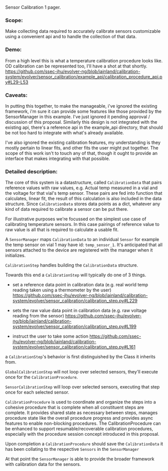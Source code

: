Sensor Calibration 1 pager.

### Scope: 
Make collecting data required to accurately calibrate sensors customizable using a convenient api and to handle the collection of that data.

### Demo:
From a high level this is what a temperature calibration procedure looks like. OD calibration can be represented too, I'll have a shot at that shortly.
https://github.com/ssec-jhu/evolver-ng/blob/iainland/calibration-system/evolver/sensor_calibration/example_api/calibration_procedure_api.py#L29-L53

### Caveats:

In putting this together, to make the manageable, i've ignored the existing framework, i'm sure it can provide some features like those provided by the SensorManager in this example. I've just ignored it pending approval / discussion of this proposal. Similarly this design is not integrated with the existing api, there's a reference api in the example_api directory, that should be not too hard to integrate with what's already available.

I've also ignored the existing calibration features, my understanding is they mostly pertain to linear fits, and other fits the user might put together. The scope of this work isn't to touch any of that, though it ought to provide an interface that makes integrating with that possible.

### Detailed description:

The core of this system is a datastructure, called `CalibrationData` that pairs reference values with raw values, e.g. Actual temp measured in a vial and the voltage for that vial's temp sensor. These pairs are fed into function that calculates, linear fit, the result of this calculation is also included in the data structure. Since `CalibrationData` stores data points as a dict, whatever any kind of data required to calibrate a sensor can be put there.

For illustrative purposes we're focussed on the simplest use case of calibrating temperature sensors. In this case pairings of reference value to raw value is all that is required to calculate a usable fit.

A `SensorManager` maps `CalibrationData`  to an individual `Sensor` for example the temp sensor on vial 1 may have id: `temp_sensor_1`. It's anticipated that all sensors attached to the device are registered with the manager when it initializes.

`CalibrationStep` handles building the `CalibrationData` structure.

Towards this end a `CalibrationStep` will typically do one of 3 things.

- set a reference data point in calibration data (e.g. real world temp reading taken using a thermometer by the user)
https://github.com/ssec-jhu/evolver-ng/blob/iainland/calibration-system/evolver/sensor_calibration/calibration_step.py#L229

- sets the raw value data point in calibration data (e.g. raw voltage reading from the sensor)
https://github.com/ssec-jhu/evolver-ng/blob/iainland/calibration-system/evolver/sensor_calibration/calibration_step.py#L199

- instruct the user to take some action
https://github.com/ssec-jhu/evolver-ng/blob/iainland/calibration-system/evolver/sensor_calibration/calibration_step.py#L161

a `CalibrationStep`'s behavior is first  distinguished by the Class it inherits from.

`GlobalCalibrationStep` will not loop over selected sensors, they'll execute once for the `CalibrationProcedure`.

`SensorCalibrationStep` will loop over selected sensors, executing that step once for each selected sensor.

`CalibrationProcedure` is used to coordinate and organize the steps into a cohesive procedure that is complete when all constituent steps are complete. It provides shared state as necessary between steps, manages procedure state like the overall procedure progress and provides async features to enable non-blocking procedures. The CalibrationProcedure can be enhanced to support resumable/recoverable calibration procedures, especially with the procedure session concept introduced in this proposal.

Upon completion a `CalibrationProcedure` should save the `CalibrationData` it has been collating to the respective `Sensors` in the `SensorManager`

At that point the `SensorManager` is able to provide the broader framework with calibration data for the sensors.
